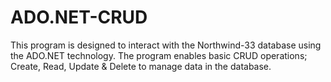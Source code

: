 # ADO.NET-CRUD
This program is designed to interact with the Northwind-33 database using the ADO.NET technology. The program enables basic CRUD operations; Create, Read, Update &amp; Delete to manage data in the database.

